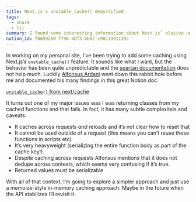 ```yaml
---
title: Next.js’s unstable_cache() demystified
tags:
  - share
  - til
summary: I found some interesting information about Next.js’ elusive unstable_cache API
notion_id: f0059280-f796-4bf3-bb62-c98c1391139c
---
```

In working on my personal site, I’ve been trying to add some caching using Next.js’s `unstable_cache()` feature. It sounds like what I want, but the behavior has been quite unpredictable and the [spartan documentation](https://nextjs.org/docs/app/api-reference/functions/unstable_cache) does not help much. Luckily [Alfonsus Ardani](https://github.com/alfonsusac) went down this rabbit hole before me and documented his many findings in this great Notion doc.

[`unstable_cache()`](/f300b3184d6a472ea5282543d50b9f02)[ from next/cache](https://capt.dev/unstable_cache)

It turns out one of my major issues was I was returning classes from my cached functions and that fails. In fact, it has many subtle complexiteis and caveats:

- It caches across requests _and_ reloads and it’s not clear how to reset that
- It cannot be used outside of a request (this means you can’t reuse these functions in scripts etc)
- It’s very heavyweight (serializing the entire function body as part of the cache key!)
- Despite caching across requests Alfonsus mentions that it does not dedupe across contexts, which seems very confusing if it’s true.
- Returned values must be serializable

With all of that context, I’m going to explore a simpler approach and just use a memoize-style in-memory caching approach. Maybe in the future when the API stabilizes I’ll revisit it.
